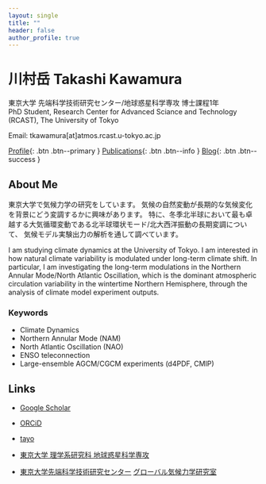 ```yaml
---
layout: single
title: ""
header: false
author_profile: true
---
```


# 川村岳 Takashi Kawamura
東京大学 先端科学技術研究センター/地球惑星科学専攻 博士課程1年  
PhD Student, Research Center for Advanced Sciance and Technology (RCAST), The University of Tokyo  

Email: tkawamura[at]atmos.rcast.u-tokyo.ac.jp

[Profile](/profile/){: .btn .btn--primary }
[Publications](/publications/){: .btn .btn--info }
[Blog](/blog/){: .btn .btn--success }

## About Me
東京大学で気候力学の研究をしています。
気候の自然変動が長期的な気候変化を背景にどう変調するかに興味があります。
特に、冬季北半球において最も卓越する大気循環変動である北半球環状モード/北大西洋振動の長期変調について、
気候モデル実験出力の解析を通して調べています。

I am studying climate dynamics at the University of Tokyo.
I am interested in how natural climate variability is modulated under long-term climate shift.
In particular, I am investigating the long-term modulations in the Northern Annular Mode/North Atlantic Oscillation, which is the dominant atmospheric circulation variability in the wintertime Northern Hemisphere,
through the analysis of climate model experiment outputs.

### Keywords
- Climate Dynamics
- Northern Annular Mode (NAM)
- North Atlantic Oscillation (NAO)
- ENSO teleconnection
- Large-ensemble AGCM/CGCM experiments (d4PDF, CMIP)

## Links
- [Google Scholar](https://scholar.google.com/citations?hl=ja&view_op=list_works&gmla=AH8HC4zQwnGoCtlwWpcZoyIPm4R1MfpuoPhSv7kGbsxmZf6QcPkE1p3KkAQjciAsmJ6LFnodbYuRXHjnCHQFGnDxeIAN7NVZPpsF_UVbLZtIh9Y&user=sjM8564AAAAJ)
- [ORCiD](https://orcid.org/0009-0002-2456-3951)
- [tayo](https://tayo.jp/users/PjeWvDZP3AgCOHCSRaDcfEWZ3Rt1)

- [東京大学 理学系研究科 地球惑星科学専攻](https://www.eps.s.u-tokyo.ac.jp/)
- [東京大学先端科学技術研究センター](https://www.rcast.u-tokyo.ac.jp/ja/index.html) [グローバル気候力学研究室](https://gcd.atmos.rcast.u-tokyo.ac.jp/kosaka_lab/)